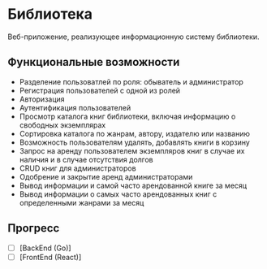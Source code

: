 # Библиотека

Веб-приложение, реализующее информационную систему библиотеки.

## Функциональные возможности

* Разделение пользоватлей по роля: обыватель и администратор
* Регистрация пользователей с одной из ролей
* Авторизация
* Аутентификация пользователей
* Просмотр каталога книг библиотеки, включая информацию о свободных экземплярах
* Сортировка каталога по жанрам, автору, издателю или названию
* Возможность пользователям удалять, добавлять книги в корзину 
* Запрос на аренду пользователем экземпляров книг в случае их наличия и в случае отсутствия долгов
* CRUD книг для администраторов
* Одобрение и закрытие аренд администраторами
* Вывод информации и самой часто арендованной книге за месяц
* Вывод информации о самых часто арендованных книг с определенными жанрами за месяц

## Прогресс

- [ ] [BackEnd (Go)] 
- [ ] [FrontEnd (React)] 